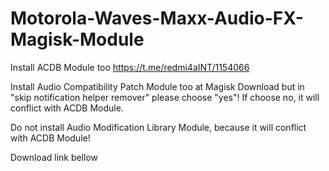 # Motorola-Waves-Maxx-Audio-FX-Magisk-Module

Install ACDB Module too
https://t.me/redmi4aINT/1154066

Install Audio Compatibility Patch Module too at Magisk Download
but in "skip notification helper remover" please choose "yes"! If choose no, it will conflict with ACDB Module.

Do not install Audio Modification Library Module, because it will conflict with ACDB Module!

Download link bellow
